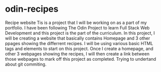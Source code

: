# odin-recipes
Recipe website
Tis is a project that I will be working on as a part of my portfolio.
I have been following The Odin Project to learn Full Stack Web Development and this project is the part of the curriculum.
In this project, I will be creating a website that basically contains Homepage and 3 other ppages showing the differrent recipes.
I will be using various basic HTML tags and elements to start on this project.
Once I create a homepage, and other 3 webpages showing the recipes, I will then create a link between those webpages to mark off this project as completed.
Trying to undertand about git commiting.
